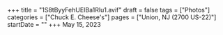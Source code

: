 +++
title = "1S8tByyFehUEIBa1Rlu1.avif"
draft = false
tags = ["Photos"]
categories = ["Chuck E. Cheese's"]
pages = ["Union, NJ (2700 US-22)"]
startDate = ""
+++
May 15, 2023
